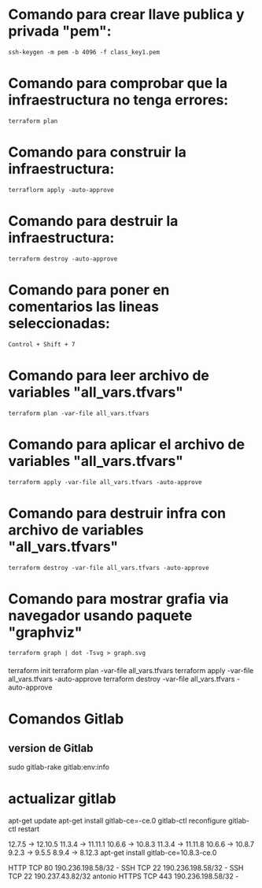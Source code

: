 # Comando para crear llave publica y privada "pem":
    ssh-keygen -m pem -b 4096 -f class_key1.pem

# Comando para comprobar que la infraestructura no tenga errores:
    terraform plan

# Comando para construir la infraestructura:
    terraflorm apply -auto-approve

# Comando para destruir la infraestructura:
    terraform destroy -auto-approve

# Comando para poner en comentarios las lineas seleccionadas:
    Control + Shift + 7

# Comando para leer archivo de variables "all_vars.tfvars"
    terraform plan -var-file all_vars.tfvars

# Comando para aplicar el archivo de variables "all_vars.tfvars"
    terraform apply -var-file all_vars.tfvars -auto-approve

# Comando para destruir infra con archivo de variables "all_vars.tfvars"
    terraform destroy -var-file all_vars.tfvars -auto-approve

# Comando para mostrar grafia via navegador usando paquete "graphviz"
    terraform graph | dot -Tsvg > graph.svg

####
terraform init
terraform plan -var-file all_vars.tfvars
terraform apply -var-file all_vars.tfvars -auto-approve
terraform destroy -var-file all_vars.tfvars -auto-approve

# Comandos Gitlab
## version de Gitlab
sudo gitlab-rake gitlab:env:info

# actualizar gitlab

apt-get update
apt-get install gitlab-ce=<YOUR-LATEST-MINOR-VERSION>-ce.0
gitlab-ctl reconfigure
gitlab-ctl restart



12.7.5 -> 12.10.5
11.3.4 -> 11.11.1
10.6.6 -> 10.8.3
11.3.4 -> 11.11.8
10.6.6 -> 10.8.7
9.2.3 -> 9.5.5
8.9.4 -> 8.12.3 
apt-get install gitlab-ce=10.8.3-ce.0


HTTP	TCP	80	190.236.198.58/32	-
SSH	TCP	22	190.236.198.58/32	-
SSH	TCP	22	190.237.43.82/32	antonio
HTTPS	TCP	443	190.236.198.58/32	-